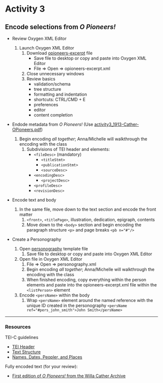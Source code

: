 # Activity 3
         
## Encode selections from *O Pioneers!*

* Review Oxygen XML Editor
  1. Launch Oxygen XML Editor
       1. Download [opioneers-excerpt](opioneers-excerpt.xml) file
          * Save file to desktop or copy and paste into Oxygen XML Editor
          * File => Open => opioneers-excerpt.xml
       2. Close unnecessary windows
       3. Review basics 
          * validation/schema
          * tree structure
          * formatting and indentation
          * shortcuts: CTRL/CMD + E
          * preferences
          * editor
          * content completion
  
* Endode metadata from *O Pioneers!* (Use [activity3_1913-Cather-OPioneers.pdf](activity3_1913-Cather-OPioneers.pdf))
   1. Begin encoding *all together*; Anna/Michelle will walkthrough the encoding with the class
         1. Subdivisions of TEI header and elements:
              * `<fileDesc>` (mandatory)
                * `<titleStmt>`
                * `<publicationStmt>`
                * `<sourceDesc>`
              * `<encodingDesc>`
                * `<projectDesc>`
              * `<profileDesc>`
              * `<revisionDesc>`

* Encode text and body
   1. In the same file, move down to the text section and encode the front matter
      1. `<front>`, `<titlePage>`, illustration, dedication, epigraph, contents
      2. Move down to the `<body>` section and begin encoding the paragraph structure `<p>` and page breaks `<pb n="#"/>`

* Create a Personography
   1. Open [personography](personography.xml) template file
       1. Save file to desktop or copy and paste into Oxygen XML Editor
   2. Open file in Oxygen XML Editor
       1. File => Open => personography.xml
       2. Begin encoding *all together*; Anna/Michelle will walkthrough the encoding with the class
       3. When finished encoding, copy everything within the person elements and paste into the 
          opioneers-excerpt.xml file within the `<listPerson>` element
   3. Encode `<persName>` within the body
       1. Wrap `<persName>` element around the named reference with the unique ID created in the personography
          `<persName ref="#pers_john_smith">John Smith</persName>`
          
    
***
### Resources 
TEI-C guidelines
* [TEI Header](http://www.tei-c.org/release/doc/tei-p5-doc/en/html/HD.html)
* [Text Structure](http://www.tei-c.org/release/doc/tei-p5-doc/en/html/DS.html)
* [Names, Dates, Peopler, and Places](http://www.tei-c.org/release/doc/tei-p5-doc/en/html/ND.html)

Fully encoded text (for your review):
* [First edition of *O Pioneers!* from the Willa Cather Archive](http://cather.unl.edu/cat.0017.xml)
